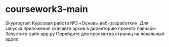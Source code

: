 # coursework3-main
Skyprogram
Курсовая работа №3 «Основы веб-разработки».
Для запуска приложения скачайте архив в директорию проекта пайчарм
Запустите файл app.py
Перейдите для просмотра страниц на локальный адрес
